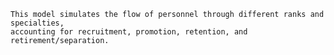     This model simulates the flow of personnel through different ranks and specialties,
    accounting for recruitment, promotion, retention, and retirement/separation.
